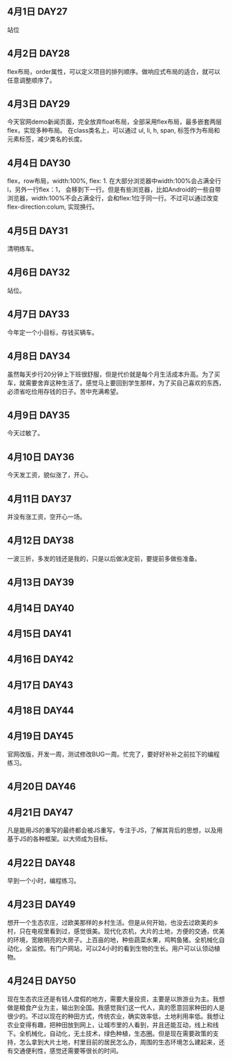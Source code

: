 4月1日 DAY27
---
站位

4月2日 DAY28
---
flex布局，order属性，可以定义项目的排列顺序。做响应式布局的适合，就可以任意调整顺序了。

4月3日 DAY29
---
今天官网demo新闻页面，完全放弃float布局，全部采用flex布局，最多嵌套两层flex，实现多种布局。
在class类名上，可以通过 ul, li, h, span, 标签作为布局和元素标签，减少类名的长度。 

4月4日 DAY30
---
flex，row布局，width:100%, flex: 1. 在大部分浏览器中width:100%会占满全行l，另外一行flex：1， 会移到下一行。但是有些浏览器，比如Android的一些自带浏览器，width:100%不会占满全行，会和flex:1位于同一行。不过可以通过改变flex-direction:colum, 实现换行。

4月5日 DAY31
---
清明练车。

4月6日 DAY32
---
站位。

4月7日 DAY33
---
今年定一个小目标，存钱买辆车。

4月8日 DAY34
---
虽然每天步行20分钟上下班很舒服，但是代价就是每个月生活成本升高。为了买车，就需要舍弃这种生活了。感觉马上要回到学生那样，为了买自己喜欢的东西，必须省吃俭用存钱的日子。苦中充满希望。

4月9日 DAY35
---
今天过敏了。

4月10日 DAY36
---
今天发工资，貌似涨了，开心。

4月11日 DAY37
---
并没有涨工资，空开心一场。

4月12日 DAY38
---
一波三折，多发的钱还是我的，只是以后做决定前，要提前多做些准备。

4月13日 DAY39
---

4月14日 DAY40
---

4月15日 DAY41
---

4月16日 DAY42
---

4月17日 DAY43
---

4月18日 DAY44
---

4月19日 DAY45
---
官网改版，开发一周，测试修改BUG一周。忙完了，要好好补补之前拉下的编程练习。

4月20日 DAY46
---

4月21日 DAY47
---
凡是能用JS的重写的最终都会被JS重写，专注于JS，了解其背后的思想，以及用基于JS的各种框架。以大师成为目标。

4月22日 DAY48
---
早到一个小时，编程练习。

4月23日 DAY49
---
想开一个生态农庄，过欧美那样的乡村生活。但是从何开始，也没去过欧美的乡村，只在电视里看到过，感觉很美。现代化农机，大片的土地，方便的交通，优美的环境，宽敞明亮的大房子。上百亩的地，种些蔬菜水果，鸡鸭鱼猪。全机械化自动化，全监控。有门户网站，可以24小时的看到生物的生长。用户可以认领动植物。

4月24日 DAY50
---
现在生态农庄还是有钱人度假的地方，需要大量投资，主要是以旅游业为主。我想做是粮食产业为主，输出到全国。我感觉我们这一代人，真的愿意回家种田的人是很少的。不过以现在的种田方式，传统农业，确实效率低，土地利用率低。我想让农业变得有趣，把种田放到网上，让城市里的人看到，并且还能互动，线上和线下。全机械化，自动化，无土技术，绿色种植，生态圈。但是现在需要政策的支持，怎么拿到大片土地，村里目前的居民怎么办，周围的生态环境怎么建起来，还有交通便利性，感觉还需要等很长的时间。